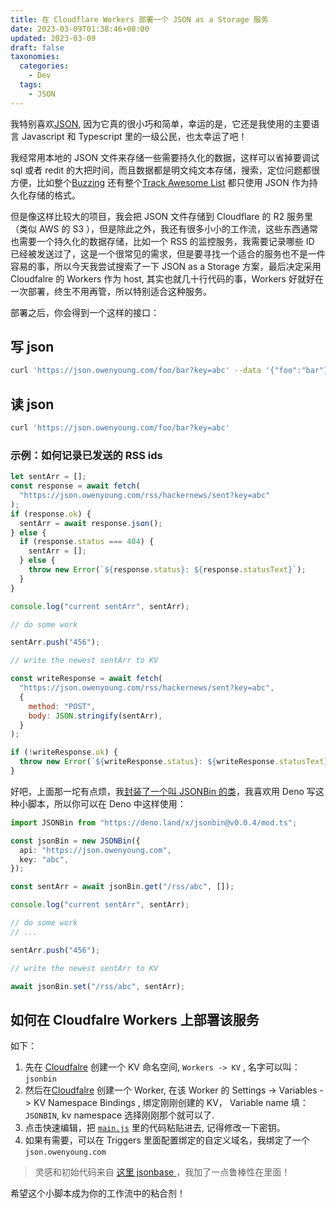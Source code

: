 ```yaml
---
title: 在 Cloudflare Workers 部署一个 JSON as a Storage 服务
date: 2023-03-09T01:38:46+08:00
updated: 2023-03-09
draft: false
taxonomies:
  categories:
    - Dev
  tags:
    - JSON
---
```


我特别喜欢[JSON](https://www.json.org/json-en.html), 因为它真的很小巧和简单，幸运的是，它还是我使用的主要语言 Javascript 和 Typescript 里的一级公民，也太幸运了吧！

我经常用本地的 JSON 文件来存储一些需要持久化的数据，这样可以省掉要调试 sql 或者 redit 的大把时间，而且数据都是明文纯文本存储，搜索，定位问题都很方便，比如整个[Buzzing](https://www.buzzing.cc/) 还有整个[Track Awesome List](https://www.trackawesomelist.com/) 都只使用 JSON 作为持久化存储的格式。

但是像这样比较大的项目，我会把 JSON 文件存储到 Cloudflare 的 R2 服务里（类似 AWS 的 S3 ），但是除此之外，我还有很多小小的工作流，这些东西通常也需要一个持久化的数据存储，比如一个 RSS 的监控服务，我需要记录哪些 ID 已经被发送过了，这是一个很常见的需求，但是要寻找一个适合的服务也不是一件容易的事，所以今天我尝试搜索了一下 JSON as a Storage 方案，最后决定采用 Cloudfalre 的 Workers 作为 host, 其实也就几十行代码的事，Workers 好就好在一次部署，终生不用再管，所以特别适合这种服务。

<!-- more -->

部署之后，你会得到一个这样的接口：

## 写 json

```bash
curl 'https://json.owenyoung.com/foo/bar?key=abc' --data '{"foo":"bar"}'
```

## 读 json

```bash
curl 'https://json.owenyoung.com/foo/bar?key=abc'
```

### 示例：如何记录已发送的 RSS ids

```javascript
let sentArr = [];
const response = await fetch(
  "https://json.owenyoung.com/rss/hackernews/sent?key=abc"
);
if (response.ok) {
  sentArr = await response.json();
} else {
  if (response.status === 404) {
    sentArr = [];
  } else {
    throw new Error(`${response.status}: ${response.statusText}`);
  }
}

console.log("current sentArr", sentArr);

// do some work

sentArr.push("456");

// write the newest sentArr to KV

const writeResponse = await fetch(
  "https://json.owenyoung.com/rss/hackernews/sent?key=abc",
  {
    method: "POST",
    body: JSON.stringify(sentArr),
  }
);

if (!writeResponse.ok) {
  throw new Error(`${writeResponse.status}: ${writeResponse.statusText}`);
}
```

好吧，上面那一坨有点烦，我[封装了一个叫 JSONBin 的类](https://github.com/theowenyoung/blog/blob/main/scripts/jsonbin/mod.ts)，我喜欢用 Deno 写这种小脚本，所以你可以在 Deno 中这样使用：

```typescript
import JSONBin from "https://deno.land/x/jsonbin@v0.0.4/mod.ts";

const jsonBin = new JSONBin({
  api: "https://json.owenyoung.com",
  key: "abc",
});

const sentArr = await jsonBin.get("/rss/abc", []);

console.log("current sentArr", sentArr);

// do some work
// ...

sentArr.push("456");

// write the newest sentArr to KV

await jsonBin.set("/rss/abc", sentArr);
```

## 如何在 Cloudfalre Workers 上部署该服务

如下：

1. 先在 [Cloudfalre](https://dash.cloudflare.com/) 创建一个 KV 命名空间, `Workers -> KV` , 名字可以叫：`jsonbin`
2. 然后在[Cloudfalre](https://dash.cloudflare.com/) 创建一个 Worker, 在该 Worker 的 Settings -> Variables -> KV Namespace Bindings , 绑定刚刚创建的 KV， Variable name 填：`JSONBIN`, kv namespace 选择刚刚那个就可以了.
3. 点击快速编辑，把 [`main.js`](https://github.com/theowenyoung/blog/blob/main/scripts/jsonbin/main.js) 里的代码粘贴进去, 记得修改一下密钥。
4. 如果有需要，可以在 Triggers 里面配置绑定的自定义域名，我绑定了一个 `json.owenyoung.com`

> 灵感和初始代码来自 [这里 jsonbase ](https://github.com/huhuhang/jsonbase/blob/master/index.js)，我加了一点鲁棒性在里面！

希望这个小脚本成为你的工作流中的粘合剂！
